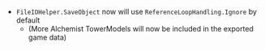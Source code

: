 - `FileIOHelper.SaveObject` now will use `ReferenceLoopHandling.Ignore` by default
  - (More Alchemist TowerModels will now be included in the exported game data)